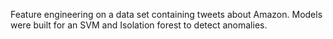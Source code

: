 Feature engineering on a data set containing tweets about Amazon. Models were built for an SVM and Isolation forest to detect anomalies.
